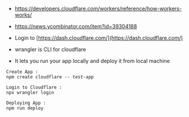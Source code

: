 - https://developers.cloudflare.com/workers/reference/how-workers-works/
- https://news.ycombinator.com/item?id=39304188

- Login to [https://dash.cloudflare.com/](https://dash.cloudflare.com/)
- wrangler is CLI for cloudflare
- It lets you run your app locally and deploy it from local machine

```
Create App :
npm create cloudflare -- test-app

Login to Cloudflare :
npx wrangler login

Deploying App :
npm run deploy
```
